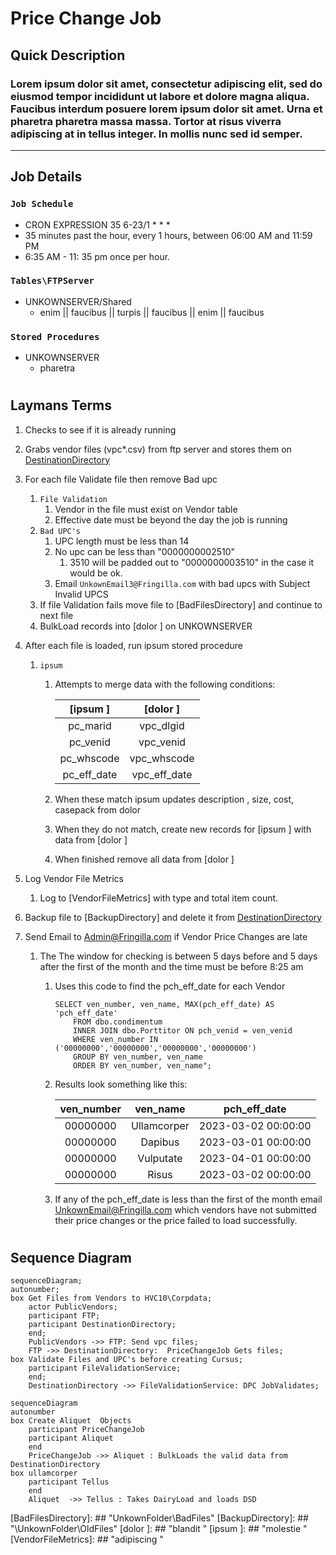 # Price Change Job

## Quick Description

### Lorem ipsum dolor sit amet, consectetur adipiscing elit, sed do eiusmod tempor incididunt ut labore et dolore magna aliqua. Faucibus interdum posuere lorem ipsum dolor sit amet. Urna et pharetra pharetra massa massa. Tortor at risus viverra adipiscing at in tellus integer. In mollis nunc sed id semper.

---

## Job Details

### `Job Schedule`

- CRON EXPRESSION 35 6-23/1 \* \* \*
- 35 minutes past the hour, every 1 hours, between 06:00 AM and 11:59 PM
- 6:35 AM - 11: 35 pm once per hour.

### `Tables\FTPServer`

- UNKOWNSERVER/Shared
  - enim || faucibus  || turpis  || faucibus  || enim  || faucibus 

### `Stored Procedures`

- UNKOWNSERVER
  - pharetra 

#

## Laymans Terms

1. Checks to see if it is already running
2. Grabs vendor files (vpc\*.csv) from ftp server and stores them on [DestinationDirectory]
3. For each file Validate file then remove Bad upc
   1. `File Validation`
      1. Vendor in the file must exist on Vendor table
      2. Effective date must be beyond the day the job is running
   2. `Bad UPC's`
      1. UPC length must be less than 14
      2. No upc can be less than "0000000002510"
         1. 3510 will be padded out to "0000000003510" in the case it would be ok.
      3. Email `UnkownEmail3@Fringilla.com` with bad upcs with Subject Invalid UPCS
   3. If file Validation fails move file to [BadFilesDirectory] and continue to next file
   4. BulkLoad records into [dolor ] on UNKOWNSERVER
4. After each file is loaded, run ipsum  stored procedure

   1. `ipsum `

      1. Attempts to merge data with the following conditions:

         |    [ipsum ]    |     [dolor ] |
         | :------------: | :--------------: |
         |    pc_marid    |    vpc_dlgid     |
         |    pc_venid    |    vpc_venid     |
         |   pc_whscode   |   vpc_whscode    |
         |  pc_eff_date   |   vpc_eff_date   |

      2. When these match ipsum  updates description , size, cost, casepack from dolor 
      3. When they do not match, create new records for [ipsum ] with data from [dolor ]
      4. When finished remove all data from [dolor ]

5. Log Vendor File Metrics
   1. Log to [VendorFileMetrics] with type and total item count.
6. Backup file to [BackupDirectory] and delete it from [DestinationDirectory]
7. Send Email to Admin@Fringilla.com if Vendor Price Changes are late

   1. The The window for checking is between 5 days before and 5 days after the first of the month and the time must be before 8:25 am

      1. Uses this code to find the pch_eff_date for each Vendor
         ```
         SELECT ven_number, ven_name, MAX(pch_eff_date) AS 'pch_eff_date'
             FROM dbo.condimentum 
             INNER JOIN dbo.Porttitor ON pch_venid = ven_venid
             WHERE ven_number IN ('00000000','00000000','00000000','00000000')
             GROUP BY ven_number, ven_name
             ORDER BY ven_number, ven_name";
         ```
      2. Results look something like this:

         | ven_number |     ven_name      |    pch_eff_date     |
         | :--------: | :---------------: | :-----------------: |
         |  00000000  |    Ullamcorper    | 2023-03-02 00:00:00 |
         |  00000000  |      Dapibus      | 2023-03-01 00:00:00 |
         |  00000000  |     Vulputate     | 2023-04-01 00:00:00 |
         |  00000000  |       Risus       | 2023-03-02 00:00:00 |

      3. If any of the pch_eff_date is less than the first of the month email UnkownEmail@Fringilla.com which vendors have not submitted their price changes or the price failed to load successfully.

#

## Sequence Diagram

```mermaid
sequenceDiagram;
autonumber;
box Get Files from Vendors to HVC10\Corpdata;
    actor PublicVendors;
    participant FTP;
    participant DestinationDirectory;
    end;
    PublicVendors ->> FTP: Send vpc files;
    FTP ->> DestinationDirectory:  PriceChangeJob Gets files;
box Validate Files and UPC's before creating Cursus;
    participant FileValidationService;
    end;
    DestinationDirectory ->> FileValidationService: DPC JobValidates;
```

```mermaid
sequenceDiagram
autonumber
box Create Aliquet  Objects
    participant PriceChangeJob
    participant Aliquet 
    end
    PriceChangeJob ->> Aliquet : BulkLoads the valid data from DestinationDirectory
box ullamcorper 
    participant Tellus 
    end
    Aliquet  ->> Tellus : Takes DairyLoad and loads DSD
```

[DestinationDirectory]: ## "UnkownFolder"
[BadFilesDirectory]: ## "UnkownFolder\\BadFiles\"
[BackupDirectory]: ## "\\UnkownFolder\OldFiles\"
[dolor ]: ## "blandit "
[ipsum ]: ## "molestie "
[VendorFileMetrics]: ## "adipiscing "